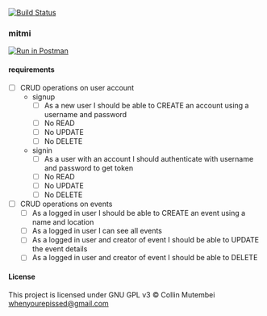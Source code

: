 [![Build Status](https://travis-ci.com/collinmutembei/mitmi.svg?token=qfEB7xnx4GDmq32ixpnD&branch=develop)](https://travis-ci.com/collinmutembei/mitmi)

### mitmi
[![Run in Postman](https://run.pstmn.io/button.svg)](https://app.getpostman.com/run-collection/f34d8625a16713f0d6d0#?env%5Bmitmi-local%5D=W3siZW5hYmxlZCI6dHJ1ZSwia2V5IjoibWl0bWkiLCJ2YWx1ZSI6Imh0dHA6Ly8xMjcuMC4wLjE6NTAwMCIsInR5cGUiOiJ0ZXh0In1d)

#### requirements
- [ ] CRUD operations on user account
  - signup
    - [ ] As a new user I should be able to CREATE an account using a username and password
    - [ ] No READ
    - [ ] No UPDATE
    - [ ] No DELETE
  - signin
    - [ ] As a user with an account I should authenticate with username and password to get token
    - [ ] No READ
    - [ ] No UPDATE
    - [ ] No DELETE
- [ ] CRUD operations on events
  - [ ] As a logged in user I should be able to CREATE an event using a name and location
  - [ ] As a logged in user I can see all events
  - [ ] As a logged in user and creator of event I should be able to UPDATE the event details
  - [ ] As a logged in user and creator of event I should be able to DELETE

#### License
This project is licensed under GNU GPL v3 &copy; Collin Mutembei <whenyourepissed@gmail.com>
